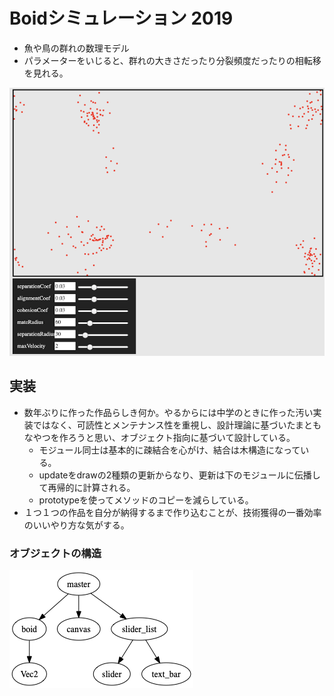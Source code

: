 # Boidシミュレーション 2019
- 魚や鳥の群れの数理モデル
- パラメーターをいじると、群れの大きさだったり分裂頻度だったりの相転移を見れる。

![](screenshot.png)

## 実装
- 数年ぶりに作った作品らしき何か。やるからには中学のときに作った汚い実装ではなく、可読性とメンテナンス性を重視し、設計理論に基づいたまともなやつを作ろうと思い、オブジェクト指向に基づいて設計している。
    - モジュール同士は基本的に疎結合を心がけ、結合は木構造になっている。
    - updateをdrawの2種類の更新からなり、更新は下のモジュールに伝播して再帰的に計算される。
    - prototypeを使ってメソッドのコピーを減らしている。
- １つ１つの作品を自分が納得するまで作り込むことが、技術獲得の一番効率のいいやり方な気がする。

### オブジェクトの構造
![](structure.png)